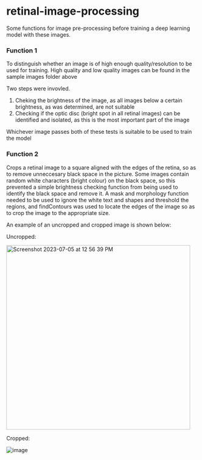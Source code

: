 # retinal-image-processing

Some functions for image pre-processing before training a deep learning model with these images.

### Function 1
To distinguish whether an image is of high enough quality/resolution to be used for training. High quality and low quality images can be found in the sample images folder above

Two steps were invovled. 
1. Cheking the brightness of the image, as all images below a certain brightness, as was determined, are not suitable
2. Checking if the optic disc (bright spot in all retinal images) can be identified and isolated, as this is the most important part of the image

Whichever image passes both of these tests is suitable to be used to train the model


### Function 2
Crops a retinal image to a square aligned with the edges of the retina, so as to remove unneccesary black space in the picture. Some images contain random white characters (bright colour) on the black space, so this prevented a simple brightness checking function from being used to identify the black space and remove it.
A mask and morphology function needed to be used to ignore the white text and shapes and threshold the regions, and findContours was used to locate the edges of the image so as to crop the image to the appropriate size.

An example of an uncropped and cropped image is shown below:

Uncropped:

<img width="483" alt="Screenshot 2023-07-05 at 12 56 39 PM" src="https://github.com/magichampz/retinal-image-processing/assets/91732309/44c3b788-a73e-4159-b77c-e08311be80da">


Cropped:

![image](https://github.com/magichampz/retinal-image-processing/assets/91732309/1e78cb0f-f03f-4cdf-a5d4-c70255e6e3b4)
